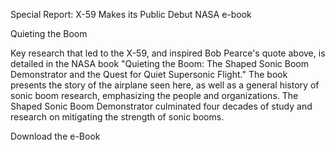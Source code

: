 Special Report: X-59 Makes its Public Debut 
 NASA e-book

Quieting the Boom

Key research that led to the X-59, and inspired Bob Pearce's quote above, is detailed in the NASA book "Quieting the Boom: The Shaped Sonic Boom Demonstrator and the Quest for Quiet Supersonic Flight." The book presents the story of the airplane seen here, as well as a general history of sonic boom research, emphasizing the people and organizations. The Shaped Sonic Boom Demonstrator culminated four decades of study and research on mitigating the strength of sonic booms.

Download the e-Book